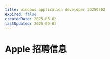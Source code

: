 ```yaml
---
title: windows application developer 20250502
expired: false
createdDate: 2025-05-02
lastUpdated: 2025-09-03
---
```


# Apple 招聘信息

<JobPostingTable job-posting-json-path="apple/data/windows-application-developer-20250502.json" />